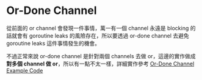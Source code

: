 # Or-Done Channel

從前面的 or channel 會發現一件事情，萬一有一個 channel 永遠是 blocking 的話就會有 goroutine leaks 的風險存在，所以要透過 or-done channel 去避免 goroutine leaks 這件事情發生的機會。

不過正常來說 or-done channel 是針對兩個 channels 去做 or，這邊的實作做成**對多個 channel 做 or**，所以有一點不太一樣，詳細實作參考 [Or-Done Channel Example Code](./main.go)